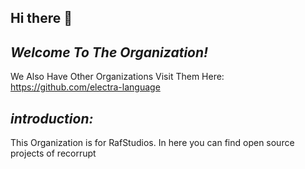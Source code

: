 ## Hi there 👋

## *Welcome To The Organization!*
We Also Have Other Organizations Visit Them Here:
https://github.com/electra-language
## *introduction:* 
This Organization is for RafStudios. In here you can find open source projects of recorrupt


